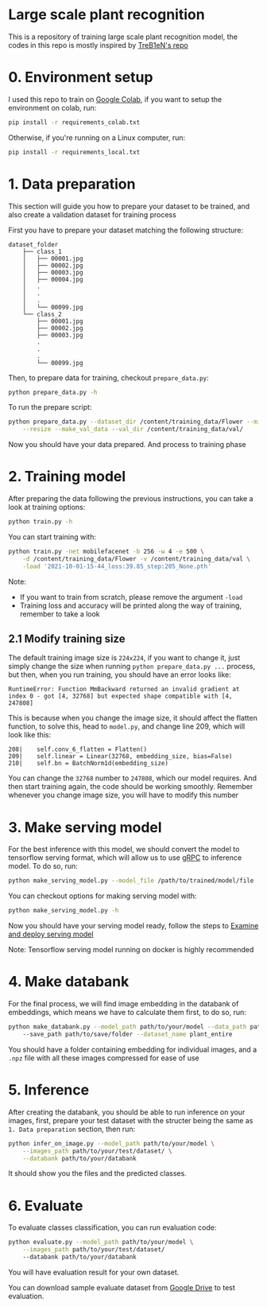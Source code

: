 # Large scale plant recognition

This is a repository of training large scale plant recognition model, the codes in this repo is mostly inspired by [TreB1eN's repo](https://github.com/TreB1eN/InsightFace_Pytorch)

# 0. Environment setup
I used this repo to train on [Google Colab](https://research.google.com/colaboratory/), if you want to setup the environment on colab, run:
```bash
pip install -r requirements_colab.txt
```

Otherwise, if you're running on a Linux computer, run:
```bash
pip install -r requirements_local.txt
```

# 1. Data preparation
This section will guide you how to prepare your dataset to be trained, and also create a validation dataset for training process

First you have to prepare your dataset matching the following structure:
```
dataset_folder
    ├── class_1
    │   ├── 00001.jpg
    │   ├── 00002.jpg
    │   ├── 00003.jpg
    │   ├── 00004.jpg
    │   .
    │   .
    │   .
    │   └── 00099.jpg
    └── class_2
        ├── 00001.jpg
        ├── 00002.jpg
        ├── 00003.jpg
        .
        .
        .
        └── 00099.jpg
```

Then, to prepare data for training, checkout `prepare_data.py`:
```bash
python prepare_data.py -h
```

To run the prepare script:
```bash
python prepare_data.py --dataset_dir /content/training_data/Flower --min_set_size 3 \
    --resize --make_val_data --val_dir /content/training_data/val/
```

Now you should have your data prepared. And process to training phase

# 2. Training model
After preparing the data following the previous instructions, you can take a look at training options:
```bash
python train.py -h
```

You can start training with:
```bash
python train.py -net mobilefacenet -b 256 -w 4 -e 500 \
    -d /content/training_data/Flower -v /content/training_data/val \
    -load '2021-10-01-15-44_loss:39.85_step:205_None.pth'
```

Note: 
* If you want to train from scratch, please remove the argument `-load`
* Training loss and accuracy will be printed along the way of training, remember to take a look

## 2.1 Modify training size
The default training image size is `224x224`, if you want to change it, just simply change the size when running `python prepare_data.py ...` process, but then, when you run training, you should have an error looks like:
```
RuntimeError: Function MmBackward returned an invalid gradient at index 0 - got [4, 32768] but expected shape compatible with [4, 247808]
```

This is because when you change the image size, it should affect the flatten function, to solve this, head to `model.py`, and change line 209, which will look like this:
```
208|    self.conv_6_flatten = Flatten()
209|    self.linear = Linear(32768, embedding_size, bias=False)
210|    self.bn = BatchNorm1d(embedding_size)
```
You can change the `32768` number to `247808`, which our model requires.
And then start training again, the code should be working smoothly. Remember whenever you change image size, you will have to modify this number


# 3. Make serving model
For the best inference with this model, we should convert the model to tensorflow serving format, which will allow us to use [gRPC](https://grpc.io/) to inference model.
To do so, run:
```bash
python make_serving_model.py --model_file /path/to/trained/model/file
```

You can checkout options for making serving model with:
```bash
python make_serving_model.py -h
```
Now you should have your serving model ready, follow the steps to [Examine and deploy serving model](https://www.tensorflow.org/tfx/tutorials/serving/rest_simple#examine_your_saved_model)

Note: Tensorflow serving model running on docker is highly recommended

# 4. Make databank
For the final process, we will find image embedding in the databank of embeddings, which means we have to calculate them first, to do so, run:
```bash
python make_databank.py --model_path path/to/your/model --data_path path/to/data/folder
    --save_path path/to/save/folder --dataset_name plant_entire
```

You should have a folder containing embedding for individual images, and a `.npz` file with all these images compressed for ease of use

# 5. Inference
After creating the databank, you should be able to run inference on your images, first, prepare your test dataset with the structer
being the same as `1. Data preparation` section, then run:
```bash
python infer_on_image.py --model_path path/to/your/model \
    --images_path path/to/your/test/dataset/ \
    --databank path/to/your/databank
```

It should show you the files and the predicted classes.

# 6. Evaluate
To evaluate classes classification, you can run evaluation code:
```bash
python evaluate.py --model_path path/to/your/model \
    --images_path path/to/your/test/dataset/
    --databank path/to/your/databank
```

You will have evaluation result for your own dataset.

You can download sample evaluate dataset from [Google Drive](https://drive.google.com/drive/folders/1Z_Hp7mSg9rVvqqZ7MkCe6UK6O8ZILqUz?usp=sharing) to test evaluation.
